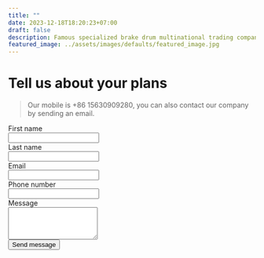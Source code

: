 ```yaml
---
title: ""
date: 2023-12-18T18:20:23+07:00
draft: false
description: Famous specialized brake drum multinational trading company from China.
featured_image: ../assets/images/defaults/featured_image.jpg
---
```


# Tell us about your plans

> Our mobile is +86 15630909280, you can also contact our company by sending an email.

<form action="https://formsubmit.co/brakedrum945@gmail.com" method="POST" class="">
  <div class="">
    <div class="grid grid-cols-1 gap-x-8 gap-y-6 sm:grid-cols-2">
      <div>
        <label for="first-name" class="block text-sm font-semibold leading-6 text-white">First name</label>
        <div class="mt-2.5">
          <input type="text" name="first-name" id="first-name" autocomplete="given-name" class="block w-full rounded-md border-0 bg-white/5 px-3.5 py-2 text-white shadow-sm ring-1 ring-inset ring-white/10 focus:ring-2 focus:ring-inset focus:ring-indigo-500 sm:text-sm sm:leading-6">
        </div>
      </div>
      <div>
        <label for="last-name" class="block text-sm font-semibold leading-6 text-white">Last name</label>
        <div class="mt-2.5">
          <input type="text" name="last-name" id="last-name" autocomplete="family-name" class="block w-full rounded-md border-0 bg-white/5 px-3.5 py-2 text-white shadow-sm ring-1 ring-inset ring-white/10 focus:ring-2 focus:ring-inset focus:ring-indigo-500 sm:text-sm sm:leading-6">
        </div>
      </div>
      <div class="sm:col-span-2">
        <label for="email" class="block text-sm font-semibold leading-6 text-white">Email</label>
        <div class="mt-2.5">
          <input type="email" name="email" id="email" autocomplete="email" class="block w-full rounded-md border-0 bg-white/5 px-3.5 py-2 text-white shadow-sm ring-1 ring-inset ring-white/10 focus:ring-2 focus:ring-inset focus:ring-indigo-500 sm:text-sm sm:leading-6">
        </div>
      </div>
      <div class="sm:col-span-2">
        <label for="phone-number" class="block text-sm font-semibold leading-6 text-white">Phone number</label>
        <div class="mt-2.5">
          <input type="tel" name="phone-number" id="phone-number" autocomplete="tel" class="block w-full rounded-md border-0 bg-white/5 px-3.5 py-2 text-white shadow-sm ring-1 ring-inset ring-white/10 focus:ring-2 focus:ring-inset focus:ring-indigo-500 sm:text-sm sm:leading-6">
        </div>
      </div>
      <div class="sm:col-span-2">
        <label for="message" class="block text-sm font-semibold leading-6 text-white">Message</label>
        <div class="mt-2.5">
          <textarea name="message" id="message" rows="4" class="block w-full rounded-md border-0 bg-white/5 px-3.5 py-2 text-white shadow-sm ring-1 ring-inset ring-white/10 focus:ring-2 focus:ring-inset focus:ring-indigo-500 sm:text-sm sm:leading-6"></textarea>
        </div>
      </div>
    </div>
    <div class="mt-8 flex justify-end">
      <button type="submit" class="rounded-md bg-indigo-500 px-3.5 py-2.5 text-center text-sm font-semibold text-white shadow-sm hover:bg-indigo-400 focus-visible:outline focus-visible:outline-2 focus-visible:outline-offset-2 focus-visible:outline-indigo-500">Send message</button>
    </div>
  </div>
</form>
